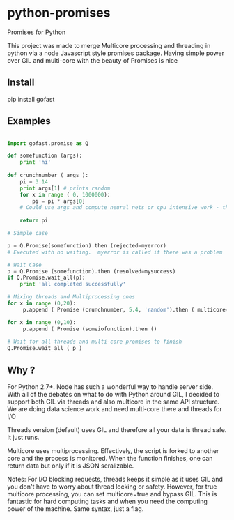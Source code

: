 # python-promises
Promises for Python

This project was made to merge Multicore processing and threading in python via a node Javascript style promises package.  Having simple power over GIL and multi-core with the beauty of Promises is nice

## Install
pip install gofast

## Examples

```python

import gofast.promise as Q

def somefunction (args):
    print 'hi'
    
def crunchnumber ( args ):
    pi = 3.14
    print args[1] # prints random
    for x in range ( 0, 1000000):
        pi = pi * args[0]
    # Could use args and compute neural nets or cpu intensive work - this was called multicore
    
    return pi

# Simple case

p = Q.Promise(somefunction).then (rejected=myerror)
# Executed with no waiting.  myerror is called if there was a problem

# Wait Case
p = Q.Promise (somefunction).then (resolved=mysuccess)
if Q.Promise.wait_all(p): 
    print 'all completed successfully'

# Mixing threads and Multiprocessing ones
for x in range (0,20):
     p.append ( Promise (crunchnumber, 5.4, 'random').then ( multicore=True, resovled=get_computation_result)

for x in range (0,10):
     p.append ( Promise (someiofunction).then ()
     
# Wait for all threads and multi-core promises to finish
Q.Promise.wait_all ( p )
 ```

## Why ?

 For Python 2.7+.  Node has such a wonderful way to handle server side.  With all of the debates
 on what to do with Python around GIL, I decided to support both GIL via threads and also multicore in the same
 API structure.  We are doing data science work and need multi-core there and threads for I/O

 Threads version (default) uses GIL and therefore all your data is thread safe.  It just runs.

 Multicore uses multiprocessing.  Effectively, the script is forked to another core and the process is monitored.
   When the function finishes, one can return data but only if it is JSON seralizable. 

 Notes: For I/O blocking requests, threads keeps it simple as it uses GIL and you don't have to worry about thread locking or safety.  However, for true multicore processing, you can set multicore=true and bypass GIL.  This is fantastic for hard computing tasks and when you need the computing power of the machine.  Same syntax, just a flag.
 
 
